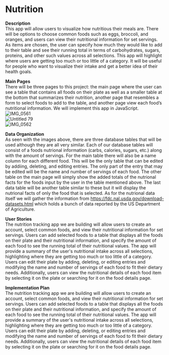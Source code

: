 # Nutrition

<strong>Description</strong>
<br>This app will allow users to visualize how nutritious their meals are. There will be options to choose common foods such as eggs, broccoli, and oranges, and users can view their nutritional information for set servings. As items are chosen, the user can specify how much they would like to add to their table and see their running total in terms of carbohydrates, sugars, proteins, and other such values across all selections. This app will highlight where users are getting too much or too little of a category. It will be useful for people who want to visualize their intake and get a better idea of their health goals.

<strong>Main Pages</strong>
<br>There will be three pages to this project: the main page where the user can see a table that contains all foods on their plate as well as a smaller table at the bottom that summarizes their nutrition, another page that resembles a form to select foods to add to the table, and another page view each food’s nutritional information. We will implement this app in JavaScript.
<br>![IMG_0561](https://user-images.githubusercontent.com/95245871/236995197-16462293-755f-4aeb-85bd-a4378ae6d460.PNG)
<br>![Untitled 79](https://user-images.githubusercontent.com/95245871/236995155-e9d457ed-951d-4f64-bb2e-a16a3a20fdc3.png)
<br>![IMG_0562](https://user-images.githubusercontent.com/95245871/236995215-a319707e-6c80-4771-92d7-e02fae64608e.PNG)

<strong>Data Organization</strong>
<br>As seen with the images above, there are three database tables that will be used although they are all very similar. Each of our database tables will consist of a foods nutrional information (carbs, calories, sugars, etc.) along with the amount of servings. For the main table there will also be a name column for each different food. This will be the only table that can be edited by addiing, deleting, and editing entries. The only part of the entry that may be edited will be the name and number of servings of each food. The other table on the main page will simply show the added totals of the nutrional facts for the foods input by the user in the table mentioned above. The last data table will be another table similar to these but it will display the nutrional facts of only the food that is selected. As for the nutrional data itself we will gather the information from https://fdc.nal.usda.gov/download-datasets.html which holds a bunch of data reported by the US Department of Agriculture. 

<strong>User Stories</strong>
<br> The nutrition tracking app we are building will allow users to create an account, select common foods, and view their nutritional information for set servings. Users can add selected foods to a table that displays all the foods on their plate and their nutritional information, and specify the amount of each food to see the running total of their nutritional values. The app will provide a summary of the user's nutritional intake across all selections, highlighting where they are getting too much or too little of a category. Users can edit their plate by adding, deleting, or editing entries and modifying the name and number of servings of each food to fit their dietary needs. Additionally, users can view the nutritional details of each food item by selecting it on the plate or searching for it on the food details page.

<strong>Implementation Plan</strong>
<br>The nutrition tracking app we are building will allow users to create an account, select common foods, and view their nutritional information for set servings. Users can add selected foods to a table that displays all the foods on their plate and their nutritional information, and specify the amount of each food to see the running total of their nutritional values. The app will provide a summary of the user's nutritional intake across all selections, highlighting where they are getting too much or too little of a category. Users can edit their plate by adding, deleting, or editing entries and modifying the name and number of servings of each food to fit their dietary needs. Additionally, users can view the nutritional details of each food item by selecting it on the plate or searching for it on the food details page.

